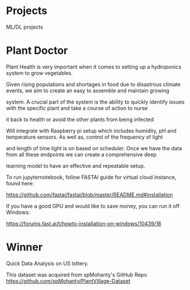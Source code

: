 # Projects

ML/DL projects

# Plant Doctor

Plant Health is very important when it comes to setting up a hydroponics system to grow vegetables.

Given rising populations and shortages in food due to disastrous climate events, we aim to create an easy to assemble and maintain growing 

system. A crucial part of the system is the ability to quickly identify issues with the specific plant and take a course of action to nurse 

it back to health or avoid the other plants from being infected


Will integrate with Raspberry pi setup which includes humidity, pH and temperature sensors. As well as, control of the frequency of light 

and length of time light is on based on scheduler. Once we have the data from all these endpoints we can create a comprehensive deep 

learning model to have an effective and repeatable setup.

To run jupyternotebook, follow FASTAI guide for virtual cloud instance, found here:

https://github.com/fastai/fastai/blob/master/README.md#installation

If you have a good GPU and would like to save money, you can run it off Windows:

https://forums.fast.ai/t/howto-installation-on-windows/10439/18

# Winner
Quick Data Analysis on US lottery.


This dataset was acquired from spMohanty's GitHub Repo
https://github.com/spMohanty/PlantVillage-Dataset
